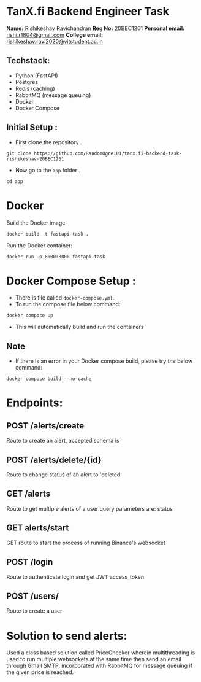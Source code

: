 # TanX.fi Backend Engineer Task

**Name:** Rishikeshav Ravichandran
**Reg No:** 20BEC1261
**Personal email:** rishi.r1804@gmail.com
**College email:** rishikeshav.ravi2020@vitstudent.ac.in

## Techstack:

- Python (FastAPI)
- Postgres
- Redis (caching)
- RabbitMQ (message queuing)
- Docker
- Docker Compose

## Initial Setup :

- First clone the repository .
```
git clone https://github.com/RandomOgre101/tanx.fi-backend-task-rishikeshav-20BEC1261
```
- Now go to the `app` folder .
```
cd app
```

# Docker
Build the Docker image:
```
docker build -t fastapi-task .
```

Run the Docker container:
```
docker run -p 8000:8000 fastapi-task
```

# Docker Compose Setup :

- There is file called `docker-compose.yml`.
- To run the compose file below command:

```
docker compose up
```
- This will automatically build and run the containers

## Note 
- If there is an error in your Docker compose build, please try the below command:
```
docker compose build --no-cache
```


# Endpoints:
## POST /alerts/create
Route to create an alert, accepted schema is 

## POST /alerts/delete/{id}
Route to change status of an alert to 'deleted'

## GET /alerts
Route to get multiple alerts of a user
query parameters are: status

## GET alerts/start
GET route to start the process of running Binance's websocket


## POST /login
Route to authenticate login and get JWT access_token

## POST /users/
Route to create a user
  

# Solution to send alerts:
Used a class based solution called PriceChecker wherein multithreading is used to run multiple websockets at the same time then send an email through Gmail SMTP, incorporated with RabbitMQ for message queuing if the given price is reached.
